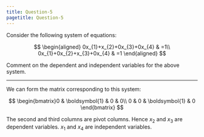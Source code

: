 ```yaml
---
title: Question-5
pagetitle: Question-5
---
```


Consider the following system of equations:

$$
\begin{aligned}
0x_{1}+x_{2}+0x_{3}+0x_{4} & =1\\
0x_{1}+0x_{2}+x_{3}+0x_{4} & =1
\end{aligned}
$$


Comment on the dependent and independent variables for the above system.

------------------------------------------------------------------------

We can form the matrix corresponding to this system:

$$
\begin{bmatrix}0 & \boldsymbol{1} & 0 & 0\\
0 & 0 & \boldsymbol{1} & 0
\end{bmatrix}
$$


The second and third columns are pivot columns. Hence $x_{2}$ and $x_{3}$ are dependent variables. $x_{1}$ and $x_{4}$ are independent variables.
